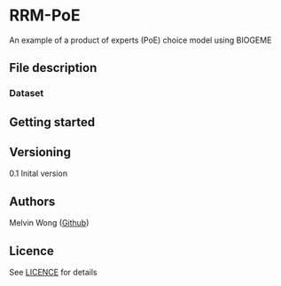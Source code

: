 # RRM-PoE
An example of a product of experts (PoE) choice model using BIOGEME

## File description 

### Dataset

## Getting started

## Versioning
0.1 Inital version

## Authors
Melvin Wong ([Github](https://github.com/mwong009))

## Licence
See [LICENCE](https://github.com/LiTrans/RRM-PoE/blob/master/LICENSE) for details
